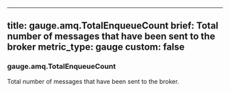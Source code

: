 
---
title: gauge.amq.TotalEnqueueCount
brief: Total number of messages that have been sent to the broker
metric_type: gauge
custom: false
---
### gauge.amq.TotalEnqueueCount

Total number of messages that have been sent to the broker.
